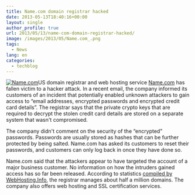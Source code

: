 ```yaml
---
title: Name.com domain registrar hacked
date: 2013-05-13T18:40:16+00:00
layout: single
author_profile: true
url: 2013/05/13/name-com-domain-registrar-hacked/
image: /images/2013/05/Name.com_.png
tags:
  - News
lang: en
categories: 
  - techblog
---
```

[![Name.com](/images/2013/05/Name.com_.png)](/images/2013/05/Name.com_.png)US domain registrar and web hosting service [Name.com](http://www.name.com/) has fallen victim to a hacker attack. In a recent email, the company informed its customers of an incident that potentially enabled unknown attackers to gain access to “email addresses, encrypted passwords and encrypted credit card details”. The registrar says that the private crypto keys that are required to decrypt the stolen credit card details are stored on a separate system that wasn't compromised.

The company didn't comment on the security of the “encrypted” passwords. Passwords are usually stored as hashes that can be further protected by being salted. Name.com has asked its customers to reset their passwords, and customers can only log back in once they have done so.

Name.com said that the attackers appear to have targeted the account of a major business customer. No information on how the intruders gained access has so far been released. According to statistics [compiled by WebHosting.Info](http://www.webhosting.info/registrars/reports/total_domains/NAME.COM), the registrar manages about half a million domains. The company also offers web hosting and SSL certification services.